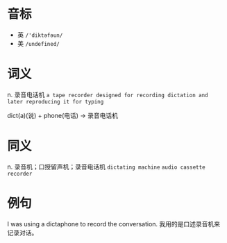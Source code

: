 # 音标

- 英 `/'diktəfəun/`
- 美 `/undefined/`

# 词义

n. 录音电话机
`a tape recorder designed for recording dictation and later reproducing it for typing `



dict(a)(说) + phone(电话) → 录音电话机

# 同义

n. 录音机；口授留声机；录音电话机
`dictating machine` `audio cassette recorder`

# 例句

I was using a dictaphone to record the conversation.
我用的是口述录音机来记录对话。


